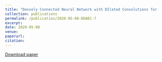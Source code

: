 ```yaml
---
title: "Densely Connected Neural Network with DIlated Convolutions for Real-Time Speech Enhancement in the Time Domain"
collection: publications
permalink: /publication/2020-05-08-DDAEC-7
excerpt: 
date: 2020-05-08
venue: 
paperurl:
citation:
---
```

[Download paper](http://ashutosh620.github.io/files/DDAEC_ICASSP_2020.pdf)
